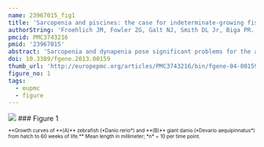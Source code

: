 ```yaml
---
name: 23967015_fig1
title: 'Sarcopenia and piscines: the case for indeterminate-growing fish as unique genetic model organisms in aging and longevity research.'
authorString: 'Froehlich JM, Fowler ZG, Galt NJ, Smith DL Jr, Biga PR.'
pmcid: PMC3743216
pmid: '23967015'
abstract: 'Sarcopenia and dynapenia pose significant problems for the aged, especially as life expectancy rises in developed countries. Current therapies are marginally efficacious at best, and barriers to breakthroughs in treatment may result from currently employed model organisms. Here, we argue that the use of indeterminate-growing teleost fish in skeletal muscle aging research may lead to therapeutic advancements not possible with current mammalian models. Evidence from a comparative approach utilizing the subfamily Danioninae suggests that the indeterminate growth paradigm of many teleosts arises from adult muscle stem cells with greater proliferative capacity, even in spite of smaller progenitor populations. We hypothesize that paired-box transcription factors, Pax3/7, are involved with this enhanced self-renewal and that prolonged expression of these factors may allow some fish species to escape, or at least forestall, sarcopenia/dynapenia. Future research efforts should focus on the experimental validation of these genes as key factors in indeterminate growth, both in the context of muscle stem cell proliferation and in prevention of skeletal muscle senescence. '
doi: 10.3389/fgene.2013.00159
thumb_url: 'http://europepmc.org/articles/PMC3743216/bin/fgene-04-00159-g001.gif'
figure_no: 1
tags:
  - eupmc
  - figure
---
```

<img src='http://europepmc.org/articles/PMC3743216/bin/fgene-04-00159-g001.jpg' style='max-height: 300px'>
### Figure 1
<p style='font-size: 10px;'>**Growth curves of **(A)** zebrafish (*Danio rerio*) and **(B)** giant danio (*Devario aequipinnatus*) from hatch to 60 weeks of life.** Mean length in millimeter; *n* = 10 per time point.</p>
